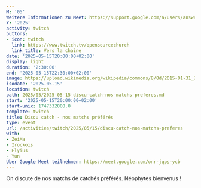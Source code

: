 ```yaml
---
M: '05'
Weitere Informationen zu Meet: https://support.google.com/a/users/answer/9282720
Y: '2025'
activity: twitch
buttons:
- icon: twitch
  link: https://www.twitch.tv/opensourcechurch
  link_title: Vers la chaine
date: '2025-05-15T20:00:00+02:00'
display: light
duration: '2:30:00'
end: '2025-05-15T22:30:00+02:00'
image: https://upload.wikimedia.org/wikipedia/commons/8/8d/2015-01-31_21-20-14_catch-belfort.jpg
isodate: '2025-05-15'
location: twitch
path: 2025/05/2025-05-15-discu-catch-nos-matchs-preferes.md
start: '2025-05-15T20:00:00+02:00'
start-unix: 1747332000.0
template: twitch
title: Discu catch - nos matchs préférés
type: event
url: /activities/twitch/2025/05/15/discu-catch-nos-matchs-preferes
with:
- ZeiMa
- Irockois
- Elyius
- Yun
Über Google Meet teilnehmen: https://meet.google.com/onr-jqps-ycb
---
```

On discute de nos matchs de catchés préférés. Néophytes bienvenus !